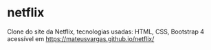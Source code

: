 # netflix
Clone do site da Netflix, tecnologias usadas: HTML, CSS, Bootstrap 4
acessível em https://mateusvargas.github.io/netflix/
